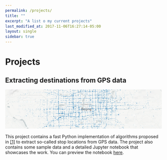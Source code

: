 ```yaml
---
permalink: /projects/
title: ""
excerpt: "A list o my current projects"
last_modified_at: 2017-11-06T16:27:14-05:00
layout: single
sidebar: true
---
```

# Projects

## Extracting destinations from GPS data

![jpg](/assets/images/projects.md/readme_teaser.jpg)

This project contains a fast Python implementation of algorithms
proposed in [[1]](#hariharan2004) to extract so-called stop locations
from GPS data. The project also contains some sample data and a
detailed Jupyter notebook that showcases the work. You can preview the notebook [here](https://nbviewer.jupyter.org/github/sebastianbertoli/Github-internship_human_mobility/blob/master/Notebook%20for%20github%20latest%20edition.ipynb).

